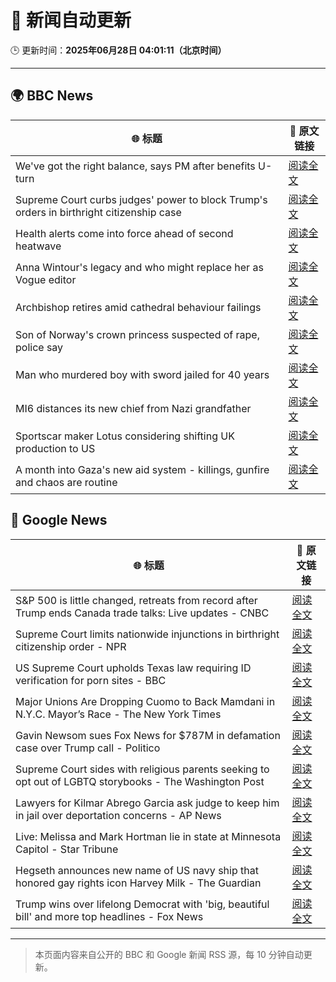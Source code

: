 # 🧠 新闻自动更新

🕒 更新时间：**2025年06月28日 04:01:11（北京时间）**

---

## 🌍 BBC News

| 🌐 标题 | 🔗 原文链接 |
|--------|-------------|
| We've got the right balance, says PM after benefits U-turn | [阅读全文](https://www.bbc.com/news/articles/cd78vyl3yvlo) |
| Supreme Court curbs judges' power to block Trump's orders in birthright citizenship case | [阅读全文](https://www.bbc.com/news/articles/cev0d10kdd9o) |
| Health alerts come into force ahead of second heatwave | [阅读全文](https://www.bbc.com/news/articles/cy4y8exrw0zo) |
| Anna Wintour's legacy and who might replace her as Vogue editor | [阅读全文](https://www.bbc.com/news/articles/c3envvyvqydo) |
| Archbishop retires amid cathedral behaviour failings | [阅读全文](https://www.bbc.com/news/articles/cvg4nw7xvyvo) |
| Son of Norway's crown princess suspected of rape, police say | [阅读全文](https://www.bbc.com/news/articles/cyvjqn2dg3eo) |
| Man who murdered boy with sword jailed for 40 years | [阅读全文](https://www.bbc.com/news/articles/cvg977nkl9xo) |
| MI6 distances its new chief from Nazi grandfather | [阅读全文](https://www.bbc.com/news/articles/c0l406gpydgo) |
| Sportscar maker Lotus considering shifting UK production to US | [阅读全文](https://www.bbc.com/news/articles/cdr3gn3lv8zo) |
| A month into Gaza's new aid system - killings, gunfire and chaos are routine | [阅读全文](https://www.bbc.com/news/articles/cwygezz3gx7o) |

## 📰 Google News

| 🌐 标题 | 🔗 原文链接 |
|--------|-------------|
| S&P 500 is little changed, retreats from record after Trump ends Canada trade talks: Live updates - CNBC | [阅读全文](https://news.google.com/rss/articles/CBMid0FVX3lxTE83NzFMU2NvNTI2MWROUUZXNkltRkQ1ZUkxNTQwYi1sZ2JLckpDU2lLbGs4Mnk3aFk4QWJ3amw4SzU0a2FQck4wbzZ5cm9ZQWNyTFhNcC14d1RKYU1tVGltWmFzVnQtUHR4dGVHRHhxQnZEalVDbFVv0gF8QVVfeXFMTnUxX0EwRVJ0cXhOaTQ5WHZxZEdxSGRnVEg3MlFHUzNfNk1LUUtpYmZ1WTZfUWdFbTZ4N2xYRjU3TFlVQXoxTEthS1FqZGFfWk1kZXZ3U29UMW9tVzkxNGhvdjNGNXNvdXVwWXFUWEtiMEItV2NBQm8zR0ZaMg?oc=5) |
| Supreme Court limits nationwide injunctions in birthright citizenship order - NPR | [阅读全文](https://news.google.com/rss/articles/CBMinAFBVV95cUxPdUEweG5GZ2FsUjFuR2RPb1o4MC1wU3hPQkxiNEJ3Y1ZRQlpBejctTTQ5ZlZyZlpIU3MzbTFWbjJtZnlPX2VhUVdiZmszRGhUSnlHcDR5SjBrQnRla0NLc2ZwUEwxbElFa2NiVEZESWE3WENURzRNR2xDcGQwcGZJRzFGdzdMM1h2UUEtcWpyY3pwS3JhUEFLX2FjU2Y?oc=5) |
| US Supreme Court upholds Texas law requiring ID verification for porn sites - BBC | [阅读全文](https://news.google.com/rss/articles/CBMiWkFVX3lxTFAtTjY2T1NDV0dXbjBkMnBSSGdKWWdVWlRXWkx4OEJ3SXRNWm9ZVGFweTJZVmY2WDltYVBZNGF2dUY2Qzhsc3FVMjRSTnIzaWotUDVEX0lmaGg5d9IBX0FVX3lxTFBmTV8yLTItX0VKczdoU2xqbDI4N1hoRnNOTGh1Y0djMzk1X2RFMHJXSWh0U0NtaUY2dlFnUWhFZHdvSVhTSTNrMko0YXBDSzVmMVZPWF80NFZCeWQ4XzVZ?oc=5) |
| Major Unions Are Dropping Cuomo to Back Mamdani in N.Y.C. Mayor’s Race - The New York Times | [阅读全文](https://news.google.com/rss/articles/CBMiiAFBVV95cUxNS0hZWUNkNGQ5Y2xjNWw5bGJUOWQ2V05SV01henpnbk9femw2VFNaVDEzNGhXdGRkcVdTdmR0RnJhMDRtVDg5bkExa1preUV0ckhxZzBLVTI3TWRDaEw1YUFxWkF1NFc0XzdYV3pXTnl0bUwtdDdFUGdrNzJtWWxiRWRocjlDTHQx?oc=5) |
| Gavin Newsom sues Fox News for $787M in defamation case over Trump call - Politico | [阅读全文](https://news.google.com/rss/articles/CBMijwFBVV95cUxQUVJkemZfd2VRZWhRcVp3NFJfM2NoZjFPVm5WQTd2aUphZVNJSHEyZnpyVkdzVGdob3F6cjVZWXFfclFWOGNxbGVCUWs4REg5aWtqbW1sRDljakMyeTRQYTg2dWhQMmFlV0ItM3lqeHlpZ1N3aUJBM2hNeGRNdHQ2d2prQTBIUEpZUEZWdDhGdw?oc=5) |
| Supreme Court sides with religious parents seeking to opt out of LGBTQ storybooks - The Washington Post | [阅读全文](https://news.google.com/rss/articles/CBMimwFBVV95cUxQTjh6RE85TlFpd2F5ME01eUM0Z0ZHaVNycnRweFpVcmR1Q0xJQ1A0dzVBeEFiOEFWSk9DZFBwVl9SYkM0OTZMaUk3YzdCSVNCMkZkaWtRdm9meWxEYks2aURReHRFMkV4TGhNSXJaT0xWM3dBUjJZWTRJS3lnNTlWenlwdW41bzMyWnMwLXNUUDY5cjA1UmpvbnJtUQ?oc=5) |
| Lawyers for Kilmar Abrego Garcia ask judge to keep him in jail over deportation concerns - AP News | [阅读全文](https://news.google.com/rss/articles/CBMitgFBVV95cUxQcURwMTc2ZTFjOU5STUpUZTZscGdBYnFzTzM5cDFlckJ5Vmx0VmJUMmhPMUVRNHJ6cmdrTVYwd2ZGcXF3eTd6dnktZlhuUUZfemRqRlJFVGtZd0lMdDJOYXVhX2t4blJnNzZ6SGFGRWNoUVhrUVJzNGlnZGgzYkxDWU1rbldocXF4VERHNGVTMEVvelZ5eFJqWXkxUXRqQndOUndkcU1mSEhYTUJLalhfczVjQUZEUQ?oc=5) |
| Live: Melissa and Mark Hortman lie in state at Minnesota Capitol - Star Tribune | [阅读全文](https://news.google.com/rss/articles/CBMigwFBVV95cUxQX1RZX1dfcWZ5U0JBbnNsM0ZZX2tweEQzS1F2QjQxd2g2M0oxQ1haT3VUSjN6WE9UOG9QWFdYRjNhdXZ2aDQ2QnBWbVUxa1FqYk9xNEg1cGpweGJSUm9Jdm9LZUhQaUNrZVAyd3p0VDRDc0t0OFFsZFZOVXItazhuYnFIbw?oc=5) |
| Hegseth announces new name of US navy ship that honored gay rights icon Harvey Milk - The Guardian | [阅读全文](https://news.google.com/rss/articles/CBMilwFBVV95cUxNN2N5aFFSQThyOHBTWWh6V2RFVDllUXZkQzhYcTB1d09KVjJZbEFXNmxoc3FVazYwV3h0dTBlUXBITnZ0RWpzNzZJQVF2cG5GNWIyMU53YUFTSjdxWUl4RGdmTnpPVjBKWElkbHVjMGRBbEFWMjFvT0pyNUNGQVBSZVlyY1pUbEpGS3NtZEtXOTdVcXNfU3RN?oc=5) |
| Trump wins over lifelong Democrat with 'big, beautiful bill' and more top headlines - Fox News | [阅读全文](https://news.google.com/rss/articles/CBMinwFBVV95cUxNd1o2TGRMRnJjbzRERkcwWnhTbDVUZEhOeno2aFVCUzlYbHo0Y2FMUXpsNEFBalcwdUQ5SDJ2RG1SOGdDdVFJOTl5cnVvZFhQMGk5TndIRjdWS19HdURXOTltbG5lVmFneTlYZ1cxSV82aTczMXA2aGY4NHBoZlEwRGNrS05LaTN1NkVOS3A0WV82N1hQTldBUmFqaGwxT2PSAaQBQVVfeXFMUEVkcEd0VnI3UU5neGxvV09FTDlyLWMwVjVZSDRjSEF5cTlBVUFMTkZsOFZDQVJ2ZnkzUlI3VnBiYTFpNmVTcUNoWTNQNkR0WVdqTkc5OTNXZWJrQkIxSTFpem1ua3RMcVMwNVRpTGJiNXM4cndNcDk1ajhiYnVMSVE1b2lHWnRpaktkZ2Z4dUZTQnE3Y3h0UGlNc1RGZUU4YjB6S1A?oc=5) |

---
> 本页面内容来自公开的 BBC 和 Google 新闻 RSS 源，每 10 分钟自动更新。